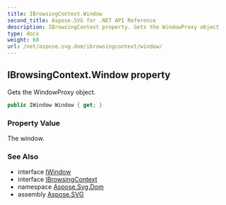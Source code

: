 ```yaml
---
title: IBrowsingContext.Window
second_title: Aspose.SVG for .NET API Reference
description: IBrowsingContext property. Gets the WindowProxy object
type: docs
weight: 60
url: /net/aspose.svg.dom/ibrowsingcontext/window/
---
```

## IBrowsingContext.Window property

Gets the WindowProxy object.

```csharp
public IWindow Window { get; }
```

### Property Value

The window.

### See Also

* interface [IWindow](../../../aspose.svg.window/iwindow/)
* interface [IBrowsingContext](../)
* namespace [Aspose.Svg.Dom](../../ibrowsingcontext/)
* assembly [Aspose.SVG](../../../)
